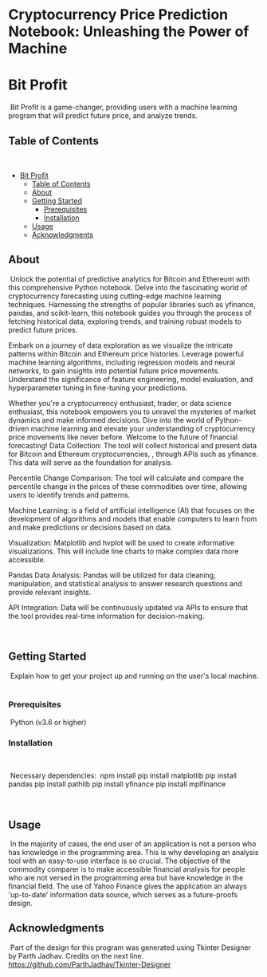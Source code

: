 # Cryptocurrency Price Prediction Notebook: Unleashing the Power of Machine 
# Bit Profit
​
Bit Profit is a game-changer, providing users with a machine learning program that will predict future price, and analyze trends. 
​
## Table of Contents
​
- [Bit Profit](#project-name)
  - [Table of Contents](#table-of-contents)
  - [About](#about)
  - [Getting Started](#getting-started)
    - [Prerequisites](#prerequisites)
    - [Installation](#installation)
  - [Usage](#usage)
  - [Acknowledgments](#acknowledgments)
​
## About
​
Unlock the potential of predictive analytics for Bitcoin and Ethereum with this comprehensive Python notebook. Delve into the fascinating world of cryptocurrency forecasting using cutting-edge machine learning techniques. Harnessing the strengths of popular libraries such as yfinance, pandas, and scikit-learn, this notebook guides you through the process of fetching historical data, exploring trends, and training robust models to predict future prices.

Embark on a journey of data exploration as we visualize the intricate patterns within Bitcoin and Ethereum price histories. Leverage powerful machine learning algorithms, including regression models and neural networks, to gain insights into potential future price movements. Understand the significance of feature engineering, model evaluation, and hyperparameter tuning in fine-tuning your predictions.

Whether you're a cryptocurrency enthusiast, trader, or data science enthusiast, this notebook empowers you to unravel the mysteries of market dynamics and make informed decisions. Dive into the world of Python-driven machine learning and elevate your understanding of cryptocurrency price movements like never before. Welcome to the future of financial forecasting!
Data Collection: The tool will collect historical and present data for Bitcoin and Ethereum cryptocurrencies, , through APIs such as yfinance. This data will serve as the foundation for analysis.

Percentile Change Comparison: The tool will calculate and compare the percentile change in the prices of these commodities over time, allowing users to identify trends and patterns.

Machine Learning: is a field of artificial intelligence (AI) that focuses on the development of algorithms and models that enable computers to learn from and make predictions or decisions based on data. 

Visualization: Matplotlib and hvplot will be used to create informative visualizations. This will include line charts  to make complex data more accessible.

Pandas Data Analysis: Pandas will be utilized for data cleaning, manipulation, and statistical analysis to answer research questions and provide relevant insights.

API Integration: Data will be continuously updated via APIs to ensure that the tool provides real-time information for decision-making.


​
## Getting Started
​
Explain how to get your project up and running on the user's local machine.
​
### Prerequisites
​​
Python (v3.6 or higher)
​
### Installation
​

​​
Necessary dependencies:
​
​npm install 
pip install matplotlib
pip install pandas
pip install pathlib
pip install yfinance
pip install mplfinance

​
## Usage
​
In the majority of cases, the end user of an application is not a person who has knowledge in the programming area. This is why developing an analysis tool with an easy-to-use interface is so crucial.
The objective of the commodity comparer is to make accessible financial analysis for people who are not versed in the programming area but have knowledge in the financial field.
The use of Yahoo Finance gives the application an always 'up-to-date' information data source, which serves as a future-proofs design.

## Acknowledgments
​
Part of the design for this program was generated using Tkinter Designer by Parth Jadhav. Credits on the next line.
https://github.com/ParthJadhav/Tkinter-Designer
